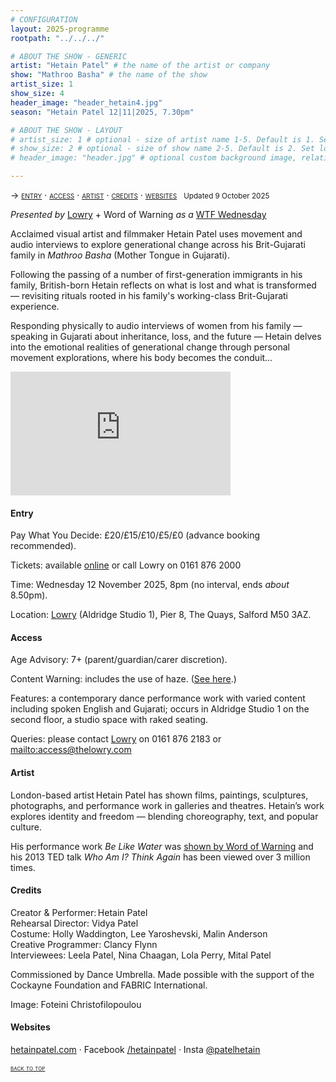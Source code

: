 ```yaml
---
# CONFIGURATION
layout: 2025-programme
rootpath: "../../../"

# ABOUT THE SHOW - GENERIC
artist: "Hetain Patel" # the name of the artist or company
show: "Mathroo Basha" # the name of the show
artist_size: 1
show_size: 4
header_image: "header_hetain4.jpg"
season: "Hetain Patel 12|11|2025, 7.30pm"

# ABOUT THE SHOW - LAYOUT
# artist_size: 1 # optional - size of artist name 1-5. Default is 1. Set longer names to lower values
# show_size: 2 # optional - size of show name 2-5. Default is 2. Set longer names to lower values
# header_image: "header.jpg" # optional custom background image, relative to current page

---
```

<span style='font-variant: small-caps'>→ [entry](/current/2025/patel/#entry) · [access](/current/2025/patel/#access) · [artist](/current/2025/patel/#artist) · [credits](/current/2025/patel/#credits) · [websites](/current/2025/patel/#websites)</span>&ensp; <small>Updated 9 October 2025</small>        
           
*Presented by* <a href="https://thelowry.com/whats-on/mathroo-basha-by-hetain-patel-t6qc" target="_blank">Lowry</a> + Word of Warning *as a* <a href="https://thelowry.com/wtf-wednesday-m2wx" target="_blank">WTF Wednesday</a>         
         
Acclaimed visual artist and filmmaker Hetain Patel uses movement and audio interviews to explore generational change across his Brit-Gujarati family in *Mathroo Basha* (Mother Tongue in Gujarati).           
         
Following the passing of a number of first-generation immigrants in his family, British-born Hetain reflects on what is lost and what is transformed — revisiting rituals rooted in his family's working-class Brit-Gujarati experience.         
          
Responding physically to audio interviews of women from his family — speaking in Gujarati about inheritance, loss, and the future — Hetain delves into the emotional realities of generational change through personal movement explorations, where his body becomes the conduit…   
         
<iframe width="352" height="198" src="https://www.youtube.com/embed/ONAFW590t4A?si=fGCXP9Ke1vDzpCYH" title="YouTube video player" frameborder="0" allow="accelerometer; autoplay; clipboard-write; encrypted-media; gyroscope; picture-in-picture; web-share" referrerpolicy="strict-origin-when-cross-origin" allowfullscreen></iframe>        
         
#### Entry          
Pay What You Decide: £20/£15/£10/£5/£0 (advance booking recommended).        
         
Tickets: available <a href="https://tickets.thelowry.com/events/wtf%20wednesday-%20mathroo%20basha%20by%20hetain%20patel/2025-11-12_20.00/lowry%20studio" target="_blank">online</a> or call Lowry on 0161 876 2000        
         
Time: Wednesday 12 November 2025, 8pm (no interval, ends *about* 8.50pm).          
                       
Location: <a href="https://thelowry.com/plan-your-visit-18cr" target="_blank">Lowry</a> (Aldridge Studio 1), Pier 8, The Quays, Salford M50 3AZ.         
        
#### Access         
Age Advisory: 7+ (parent/guardian/carer discretion).        
         
Content Warning: includes the use of haze. ([See here](/warnings).)         
        
Features: a contemporary dance performance work with varied content including spoken English and Gujarati; occurs in Aldridge Studio 1 on the second floor, a studio space with raked seating.         
         
Queries: please contact <a href="https://thelowry.com/visit-us/access" target="_blank">Lowry</a> on 0161 876 2183 or <mailto:access@thelowry.com>       
                  
#### Artist        
London-based artist Hetain Patel has shown films, paintings, sculptures, photographs, and performance work in galleries and theatres. Hetain’s work explores identity and freedom — blending choreography, text, and popular culture.         
         
His performance work *Be Like Water* was [shown by Word of Warning](/archive/2013-spring/patel) and his 2013 TED talk *Who Am I? Think Again* has been viewed over 3 million times.            
         
#### Credits         
Creator & Performer: Hetain Patel<br>Rehearsal Director: Vidya Patel<br>Costume: Holly Waddington, Lee Yaroshevski, Malin Anderson<br>Creative Programmer: Clancy Flynn<br>Interviewees: Leela Patel, Nina Chaagan, Lola Perry, Mital Patel          
         
Commissioned by Dance Umbrella. Made possible with the support of the Cockayne Foundation and FABRIC International.         
         
Image: Foteini Christofilopoulou         
         
#### Websites        
<a href="https://hetainpatel.com" target="_blank">hetainpatel.com</a> · Facebook <a href="https://facebook.com/hetainpatel" target="_blank">/hetainpatel</a> · Insta <a href="https://instagram.com/patelhetain" target="_blank">@patelhetain</a>         
         
<small><span style='font-variant: small-caps'>[back to top](/current/2025/patel)</span></small>
